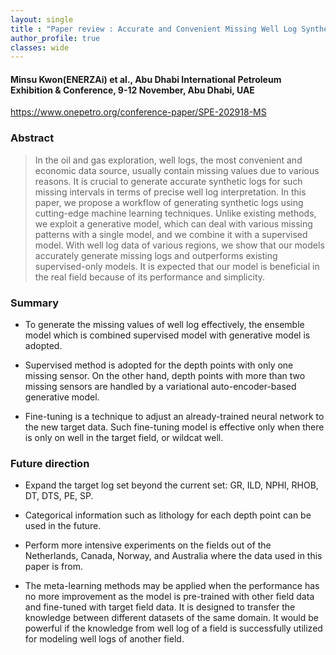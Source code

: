 ```yaml
---
layout: single
title : "Paper review : Accurate and Convenient Missing Well Log Synthesis Using Generative Model"
author_profile: true
classes: wide
---
```


#### Minsu Kwon(ENERZAi) et al., Abu Dhabi International Petroleum Exhibition & Conference, 9-12 November, Abu Dhabi, UAE
<https://www.onepetro.org/conference-paper/SPE-202918-MS>

### Abstract
> In the oil and gas exploration, well logs, the most convenient and economic data source, usually contain missing values due to various reasons. It is crucial to generate accurate synthetic logs for such missing intervals in terms of precise well log interpretation. In this paper, we propose a workflow of generating synthetic logs using cutting-edge machine learning techniques. Unlike existing methods, we exploit a generative model, which can deal with various missing patterns with a single model, and we combine it with a supervised model. With well log data of various regions, we show that our models accurately generate missing logs and outperforms existing supervised-only models. It is expected that our model is beneficial in the real field because of its performance and simplicity.


### Summary
* To generate the missing values of well log effectively, the ensemble model which is combined supervised model with generative model is adopted.

* Supervised method is adopted for the depth points with only one missing sensor. On the other hand, depth points with more than two missing sensors are handled by a variational auto-encoder-based generative model.

* Fine-tuning is a technique to adjust an already-trained neural network to the new target data. Such fine-tuning model is effective only when there is only on well in the target field, or wildcat well.

### Future direction
* Expand the target log set beyond the current set: GR, ILD, NPHI, RHOB, DT, DTS, PE, SP.

* Categorical information such as lithology for each depth point can be used in the future. 

* Perform more intensive experiments on the fields out of the Netherlands, Canada, Norway, and Australia where the data used in this paper is from.

* The meta-learning methods may be applied when the performance has no more improvement as the model is pre-trained with other field data and fine-tuned with target field data. It is designed to transfer the knowledge between different datasets of the same domain. It would be powerful if the knowledge from well log of a field is successfully utilized for modeling well logs of another field.